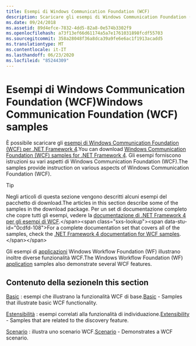 ```yaml
---
title: Esempi di Windows Communication Foundation (WCF)
description: Scaricare gli esempi di Windows Communication Foundation (WCF) per .NET Framework 4. Gli esempi forniscono istruzioni su vari aspetti di WCF.
ms.date: 09/24/2018
ms.assetid: 89d4efce-7832-4dd5-82a8-0e574b3302f9
ms.openlocfilehash: a73f13ef66d61174a5a7e1761031898fcdf55703
ms.sourcegitcommit: 358a28048f36a8dca39a9fe6e6ac1f1913acadd5
ms.translationtype: MT
ms.contentlocale: it-IT
ms.lasthandoff: 06/23/2020
ms.locfileid: "85244309"
---
```

# <a name="windows-communication-foundation-wcf-samples"></a><span data-ttu-id="0cdfd-104">Esempi di Windows Communication Foundation (WCF)</span><span class="sxs-lookup"><span data-stu-id="0cdfd-104">Windows Communication Foundation (WCF) samples</span></span>

<span data-ttu-id="0cdfd-105">È possibile scaricare gli [esempi di Windows Communication Foundation (WCF) per .NET Framework 4](https://www.microsoft.com/download/details.aspx?id=21459).</span><span class="sxs-lookup"><span data-stu-id="0cdfd-105">You can download [Windows Communication Foundation (WCF) samples for .NET Framework 4](https://www.microsoft.com/download/details.aspx?id=21459).</span></span> <span data-ttu-id="0cdfd-106">Gli esempi forniscono istruzioni su vari aspetti di Windows Communication Foundation (WCF).</span><span class="sxs-lookup"><span data-stu-id="0cdfd-106">The samples provide instruction on various aspects of Windows Communication Foundation (WCF).</span></span>
  
> [!TIP]
> <span data-ttu-id="0cdfd-107">Negli articoli di questa sezione vengono descritti alcuni esempi del pacchetto di download.</span><span class="sxs-lookup"><span data-stu-id="0cdfd-107">The articles in this section describe some of the samples in the download package.</span></span> <span data-ttu-id="0cdfd-108">Per un set di documentazione completo che copre tutti gli esempi, vedere la [documentazione di .NET Framework 4 per gli esempi di WCF](https://docs.microsoft.com/previous-versions/dotnet/netframework-4.0/dd483346(v%3dvs.100)).</span><span class="sxs-lookup"><span data-stu-id="0cdfd-108">For a complete documentation set that covers all of the samples, check the [.NET Framework 4 documentation for WCF samples](https://docs.microsoft.com/previous-versions/dotnet/netframework-4.0/dd483346(v%3dvs.100)).</span></span>

<span data-ttu-id="0cdfd-109">Gli esempi di [applicazioni](../../windows-workflow-foundation/samples/application.md) Windows Workflow Foundation (WF) illustrano inoltre diverse funzionalità WCF.</span><span class="sxs-lookup"><span data-stu-id="0cdfd-109">The Windows Workflow Foundation (WF) [application](../../windows-workflow-foundation/samples/application.md) samples also demonstrate several WCF features.</span></span>
  
## <a name="in-this-section"></a><span data-ttu-id="0cdfd-110">Contenuto della sezione</span><span class="sxs-lookup"><span data-stu-id="0cdfd-110">In this section</span></span>  

<span data-ttu-id="0cdfd-111">[Basic](basic.md) : esempi che illustrano la funzionalità WCF di base.</span><span class="sxs-lookup"><span data-stu-id="0cdfd-111">[Basic](basic.md) - Samples that illustrate basic WCF functionality.</span></span>  

<span data-ttu-id="0cdfd-112">[Estensibilità](extensibility.md) : esempi correlati alla funzionalità di individuazione.</span><span class="sxs-lookup"><span data-stu-id="0cdfd-112">[Extensibility](extensibility.md) - Samples that are related to the discovery feature.</span></span>  

<span data-ttu-id="0cdfd-113">[Scenario](scenario.md) : illustra uno scenario WCF.</span><span class="sxs-lookup"><span data-stu-id="0cdfd-113">[Scenario](scenario.md) - Demonstrates a WCF scenario.</span></span>
